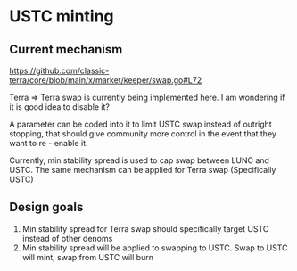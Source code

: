 # USTC minting 

## Current mechanism
https://github.com/classic-terra/core/blob/main/x/market/keeper/swap.go#L72

Terra => Terra swap is currently being implemented here. I am wondering if it is good idea to disable it?

A parameter can be coded into it to limit USTC swap instead of outright stopping, that should give community more control in the event that they want to re - enable it.

Currently, min stability spread is used to cap swap between LUNC and USTC. The same mechanism can be applied for Terra swap (Specifically USTC)

## Design goals
1. Min stability spread for Terra swap should specifically target USTC instead of other denoms
2. Min stability spread will be applied to swapping to USTC. Swap to USTC will mint, swap from USTC will burn